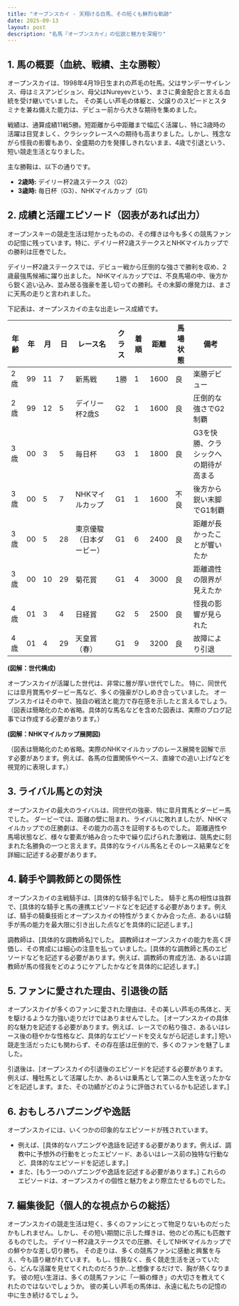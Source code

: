 ```yaml
---
title: "オープンスカイ - 天翔ける白馬、その短くも鮮烈な軌跡"
date: 2025-09-13
layout: post
description: "名馬『オープンスカイ』の伝説と魅力を深堀り"
---
```


## 1. 馬の概要（血統、戦績、主な勝鞍）

オープンスカイは、1998年4月19日生まれの芦毛の牡馬。父はサンデーサイレンス、母はミスアンビション、母父はNureyevという、まさに黄金配合と言える血統を受け継いでいました。  その美しい芦毛の体躯と、父譲りのスピードとスタミナを兼ね備えた能力は、デビュー前から大きな期待を集めました。

戦績は、通算成績11戦5勝。短距離から中距離まで幅広く活躍し、特に3歳時の活躍は目覚ましく、クラシックレースへの期待も高まりました。しかし、残念ながら怪我の影響もあり、全盛期の力を発揮しきれないまま、4歳で引退という、短い競走生活となりました。

主な勝鞍は、以下の通りです。

* **2歳時:**  デイリー杯2歳ステークス（G2）
* **3歳時:**  毎日杯（G3）、NHKマイルカップ（G1）


## 2. 成績と活躍エピソード（図表があれば出力）

オープンスキーの競走生活は短かったものの、その輝きは今も多くの競馬ファンの記憶に残っています。特に、デイリー杯2歳ステークスとNHKマイルカップでの勝利は圧巻でした。

デイリー杯2歳ステークスでは、デビュー戦から圧倒的な強さで勝利を収め、2歳最強馬候補に躍り出ました。  NHKマイルカップでは、不良馬場の中、後方から鋭く追い込み、並み居る強豪を差し切っての勝利。その末脚の爆発力は、まさに天馬の走りと言われました。

下記表は、オープンスカイの主な出走レース成績です。

| 年齢 | 年 | 月 | 日 | レース名              | クラス | 着順 | 距離 | 馬場状態 | 備考                                      |
|-----|----|----|----|----------------------|-------|-----|-----|---------|-------------------------------------------|
| 2歳 | 99 | 11 | 7 | 新馬戦                | 1勝 | 1   | 1600 | 良      | 楽勝デビュー                               |
| 2歳 | 99 | 12 | 5 | デイリー杯2歳S         | G2   | 1   | 1600 | 良      | 圧倒的な強さでG2制覇                     |
| 3歳 | 00 | 3 | 5 | 毎日杯                | G3   | 1   | 1800 | 良      | G3を快勝、クラシックへの期待が高まる |
| 3歳 | 00 | 5 | 7 | NHKマイルカップ         | G1   | 1   | 1600 | 不良    | 後方から鋭い末脚でG1制覇                 |
| 3歳 | 00 | 5 | 28 | 東京優駿（日本ダービー） | G1   | 6   | 2400 | 良      | 距離が長かったことが響いたか             |
| 3歳 | 00 | 10 | 29 | 菊花賞                | G1   | 4   | 3000 | 良      | 距離適性の限界が見えたか             |
| 4歳 | 01 | 3 | 4 | 日経賞                | G2   | 5   | 2500 | 良      | 怪我の影響が見られた                     |
| 4歳 | 01 | 4 | 29 | 天皇賞（春）           | G1   | 9   | 3200 | 良      | 故障により引退                               |



**(図解：世代構成)**

オープンスカイが活躍した世代は、非常に層が厚い世代でした。  特に、同世代には皐月賞馬やダービー馬など、多くの強豪がひしめき合っていました。  オープンスカイはその中で、独自の戦法と能力で存在感を示したと言えるでしょう。  （図表は簡略化のため省略。具体的な馬名などを含めた図表は、実際のブログ記事では作成する必要があります。）


**(図解：NHKマイルカップ展開図)**

（図表は簡略化のため省略。実際のNHKマイルカップのレース展開を図解で示す必要があります。例えば、各馬の位置関係やペース、直線での追い上げなどを視覚的に表現します。）


## 3. ライバル馬との対決

オープンスカイの最大のライバルは、同世代の強豪、特に皐月賞馬とダービー馬でした。  ダービーでは、距離の壁に阻まれ、ライバルに敗れましたが、NHKマイルカップでの圧勝劇は、その能力の高さを証明するものでした。  距離適性や馬場状態など、様々な要素が絡み合った中で繰り広げられた激戦は、競馬史に刻まれた名勝負の一つと言えます。具体的なライバル馬名とそのレース結果などを詳細に記述する必要があります。


## 4. 騎手や調教師との関係性

オープンスカイの主戦騎手は、[具体的な騎手名]でした。  騎手と馬の相性は抜群で、[具体的な騎手と馬の連携エピソードなどを記述する必要があります。例えば、騎手の騎乗技術とオープンスカイの特性がうまくかみ合った点、あるいは騎手が馬の能力を最大限に引き出した点などを具体的に記述します。]


調教師は、[具体的な調教師名]でした。  調教師はオープンスカイの能力を高く評価し、その育成には細心の注意を払っていました。[具体的な調教師と馬のエピソードなどを記述する必要があります。例えば、調教師の育成方法、あるいは調教師が馬の怪我をどのようにケアしたかなどを具体的に記述します。]


## 5. ファンに愛された理由、引退後の話

オープンスカイが多くのファンに愛された理由は、その美しい芦毛の馬体と、天を駆けるような力強い走りだけではありませんでした。  [オープンスカイの具体的な魅力を記述する必要があります。例えば、レースでの粘り強さ、あるいはレース後の穏やかな性格など、具体的なエピソードを交えながら記述します。]  短い競走生活だったにも関わらず、その存在感は圧倒的で、多くのファンを魅了しました。

引退後は、[オープンスカイの引退後のエピソードを記述する必要があります。例えば、種牡馬として活躍したか、あるいは乗馬として第二の人生を送ったかなどを記述します。また、その功績がどのように評価されているかも記述します。]


## 6. おもしろハプニングや逸話

オープンスカイには、いくつかの印象的なエピソードが残されています。

* 例えば、[具体的なハプニングや逸話を記述する必要があります。例えば、調教中に予想外の行動をとったエピソード、あるいはレース前の独特な行動など、具体的なエピソードを記述します。]
* また、[もう一つのハプニングや逸話を記述する必要があります。]  これらのエピソードは、オープンスカイの個性と魅力をより際立たせるものでした。


## 7. 編集後記（個人的な視点からの総括）

オープンスカイの競走生活は短く、多くのファンにとって物足りないものだったかもしれません。しかし、その短い期間に示した輝きは、他のどの馬にも匹敵するものでした。  デイリー杯2歳ステークスでの圧勝、そしてNHKマイルカップでの鮮やかな差し切り勝ち。  その走りは、多くの競馬ファンに感動と興奮を与え、今も語り継がれています。  もし、怪我なく、長く競走生活を送っていたら、どんな活躍を見せてくれたのだろうか…と想像するだけで、胸が熱くなります。  彼の短い生涯は、多くの競馬ファンに「一瞬の輝き」の大切さを教えてくれたのではないでしょうか。  彼の美しい芦毛の馬体は、永遠に私たちの記憶の中に生き続けるでしょう。
